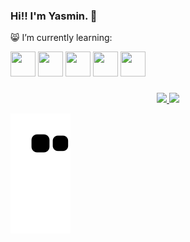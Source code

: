 ### Hi!! I'm Yasmin. 👋

 😸 I’m currently learning:
 
<img loading="lazy" src="https://cdn.jsdelivr.net/gh/devicons/devicon/icons/r/r-original.svg" width="40" height="40"/> <img loading="lazy" src="https://cdn.jsdelivr.net/gh/devicons/devicon/icons/python/python-original.svg" width="40" height="40"/> <img loading="lazy" src="https://cdn.jsdelivr.net/gh/devicons/devicon/icons/cplusplus/cplusplus-original.svg" width="40" height="40"/> <img loading="lazy" src="https://cdn.jsdelivr.net/gh/devicons/devicon/icons/c/c-original.svg" width="40" height="40"/> <img loading="lazy" src="https://cdn.jsdelivr.net/gh/devicons/devicon/icons/sqlite/sqlite-original.svg" width="40" height="40"/>
          
###     

<div align="center">
  <a href="https://github.com/twsyas">
  <img height="180em" src="https://github-readme-stats.vercel.app/api?username=twsyas&show_icons=true&theme=dracula&include_all_commits=true&count_private=true"/>
  <img height="180em" src="https://github-readme-stats.vercel.app/api/top-langs/?username=twsyas&layout=compact&langs_count=7&theme=dracula"/>
</div>

 ![Snake animation](https://github.com/rafaballerini/rafaballerini/blob/output/github-contribution-grid-snake.svg)

</div>





